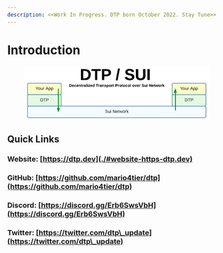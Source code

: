 ```yaml
---
description: <<Work In Progress. DTP born October 2022. Stay Tune>>
---
```


# Introduction

<figure><img src=".gitbook/assets/Flowcharts(2).png" alt=""><figcaption></figcaption></figure>

## Quick Links

### &#x20;  Website: [https://dtp.dev](./#website-https-dtp.dev)

### &#x20;  GitHub: [https://github.com/mario4tier/dtp](https://github.com/mario4tier/dtp)

### &#x20;  Discord: [https://discord.gg/Erb6SwsVbH](https://discord.gg/Erb6SwsVbH)

### &#x20;  Twitter: [https://twitter.com/dtp\_update](https://twitter.com/dtp\_update)



